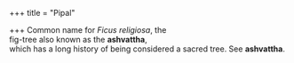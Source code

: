 +++
title = "Pipal"

+++
Common name for *Ficus religiosa*, the  
fig-tree also known as the **ashvattha**,  
which has a long history of being considered a sacred tree. See **ashvattha**.